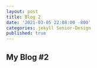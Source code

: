 ```yaml
---
layout: post
title: Blog 2
date: '2021-03-05 22:08:00 -800'
categories: jekyll Senior-Design
published: true
---
```

## My Blog #2
